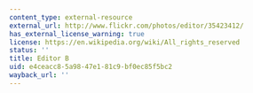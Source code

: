 ```yaml
---
content_type: external-resource
external_url: http://www.flickr.com/photos/editor/35423412/
has_external_license_warning: true
license: https://en.wikipedia.org/wiki/All_rights_reserved
status: ''
title: Editor B
uid: e4ceacc8-5a98-47e1-81c9-bf0ec85f5bc2
wayback_url: ''
---
```

